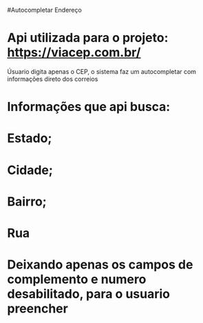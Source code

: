 #Autocompletar Endereço

# Api utilizada para o projeto: https://viacep.com.br/

Úsuario digita apenas o CEP, o sistema faz um autocompletar
com informações direto dos correios

# Informações que api busca:
# Estado;
# Cidade;
# Bairro;
# Rua

# Deixando apenas os campos de complemento e numero desabilitado, para o usuario preencher
